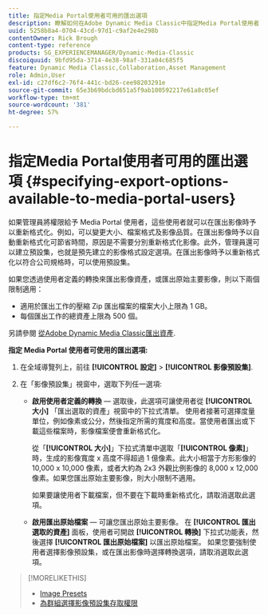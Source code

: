 ```yaml
---
title: 指定Media Portal使用者可用的匯出選項
description: 瞭解如何在Adobe Dynamic Media Classic中指定Media Portal使用者可用的匯出選項。
uuid: 5258b8a4-0704-43cd-97d1-c9af2e4e298b
contentOwner: Rick Brough
content-type: reference
products: SG_EXPERIENCEMANAGER/Dynamic-Media-Classic
discoiquuid: 9bfd95da-3714-4e38-98af-331a04c685f5
feature: Dynamic Media Classic,Collaboration,Asset Management
role: Admin,User
exl-id: c27df6c2-76f4-441c-bd26-cee98203291e
source-git-commit: 65e3b69bdcbd651a5f9ab100592217e61a8c05ef
workflow-type: tm+mt
source-wordcount: '381'
ht-degree: 57%

---
```


# 指定Media Portal使用者可用的匯出選項 {#specifying-export-options-available-to-media-portal-users}

如果管理員將權限給予 Media Portal 使用者，這些使用者就可以在匯出影像時予以重新格式化。例如，可以變更大小、檔案格式及影像品質。在匯出影像時予以自動重新格式化可節省時間，原因是不需要分別重新格式化影像。此外，管理員還可以建立預設集，也就是預先建立的影像格式設定選項。在匯出影像時予以重新格式化以符合公司規格時，可以使用預設集。

如果您透過使用者定義的轉換來匯出影像資產，或匯出原始主要影像，則以下兩個限制適用：

* 適用於匯出工作的壓縮 Zip 匯出檔案的檔案大小上限為 1 GB。
* 每個匯出工作的總資產上限為 500 個。

另請參閱 [從Adobe Dynamic Media Classic匯出資產](exporting-assets-from-dmc.md#exporting-assets-from_dmc).

**指定 Media Portal 使用者可使用的匯出選項:**

1. 在全域導覽列上，前往 **[!UICONTROL 設定]** > **[!UICONTROL 影像預設集]**.
1. 在「影像預設集」視窗中，選取下列任一選項:

   * **啟用使用者定義的轉換**  — 選取後，此選項可讓使用者從 **[!UICONTROL 大小]** 「匯出選取的資產」視窗中的下拉式清單。 使用者接著可選擇度量單位，例如像素或公分，然後指定所需的寬度和高度。當使用者匯出或下載這些檔案時，影像檔案便會重新格式化。

      從「**[!UICONTROL 大小]**」下拉式清單中選取「**[!UICONTROL 像素]**」時，生成的影像寬度 x 高度不得超過 1 億像素。此大小相當于方形影像的 10,000 x 10,000 像素，或者大約為 2x3 外觀比例影像的 8,000 x 12,000 像素。如果您匯出原始主要影像，則大小限制不適用。

      如果要讓使用者下載檔案，但不要在下載時重新格式化，請取消選取此選項。

   * **啟用匯出原始檔案**  — 可讓您匯出原始主要影像。 在 **[!UICONTROL 匯出選取的資產]** 面板，使用者可開啟 **[!UICONTROL 轉換]** 下拉式功能表，然後選擇 **[!UICONTROL 匯出原始檔案]** 以匯出原始檔案。 如果您要強制使用者選擇影像預設集，或在匯出影像時選擇轉換選項，請取消選取此選項。

>[!MORELIKETHIS]
>
>* [Image Presets](application-setup.md#image_presets)
>* [為群組選擇影像預設集存取權限](creating-media-portal-groups.md#choosing_image_preset_access_permissions_for_a_group)

